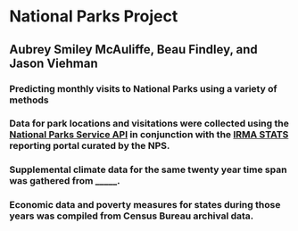 # National Parks Project

## Aubrey Smiley McAuliffe, Beau Findley, and Jason Viehman

### Predicting monthly visits to National Parks using a variety of methods



### Data for park locations and visitations were collected using the [National Parks Service API](https://www.nps.gov/subjects/developer/api-documentation.htm) in conjunction with the [IRMA STATS](https://irma.nps.gov/STATS/) reporting portal curated by the NPS. 

### Supplemental climate data for the same twenty year time span was gathered from _____.


### Economic data and poverty measures for states during those years was compiled from Census Bureau archival data.
